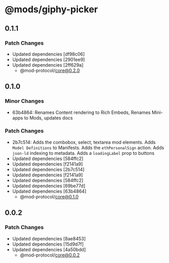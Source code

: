 # @mods/giphy-picker

## 0.1.1

### Patch Changes

- Updated dependencies [df98c06]
- Updated dependencies [2901ee9]
- Updated dependencies [2ff629a]
  - @mod-protocol/core@0.2.0

## 0.1.0

### Minor Changes

- 63b4864: Renames Content rendering to Rich Embeds, Renames Mini-apps to Mods, updates docs

### Patch Changes

- 2b7c514: Adds the combobox, select, textarea mod elements. Adds `Model Definitions` to Manifests. Adds the `ethPersonalSign` action. Adds `json-ld` indexing to metadata. Adds a `loadingLabel` prop to buttons
- Updated dependencies [584ffc2]
- Updated dependencies [f2141a9]
- Updated dependencies [2b7c514]
- Updated dependencies [f2141a9]
- Updated dependencies [584ffc2]
- Updated dependencies [69be77d]
- Updated dependencies [63b4864]
  - @mod-protocol/core@0.1.0

## 0.0.2

### Patch Changes

- Updated dependencies [8ae8453]
- Updated dependencies [15d9d7f]
- Updated dependencies [4a50bdd]
  - @mod-protocol/core@0.0.2

